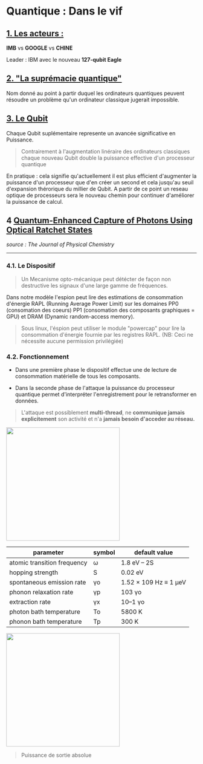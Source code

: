 # Quantique : Dans le vif 

## <u>1. Les acteurs :</u>
**IMB** vs **GOOGLE** vs **CHINE**

Leader : IBM avec le nouveau **127-qubit Eagle**

## <u>2. "La suprémacie quantique"</u>
Nom donné au point à partir duquel les ordinateurs quantiques peuvent résoudre un problème qu'un ordinateur classique jugerait impossible.

## <u>3. Le Qubit</u>
Chaque Qubit suplémentaire represente un avancée significative en Puissance.

>Contrairement à l'augmentation linéraire des ordinateurs classiques chaque nouveau Qubit double la puissance effective d'un processeur quantique

En pratique : cela signifie qu'actuellement il est plus efficient d'augmenter la puissance d'un processeur que d'en créer un second et cela jusqu'au seuil d'expansion thérorique du millier de Qubit. A partir de ce point un reseau optique de processeurs sera le nouveau chemin pour continuer d'améliorer la puissance de calcul.

## 4 <u>Quantum-Enhanced Capture of Photons Using Optical Ratchet States</u>
*source : The Journal of Physical Chemistry*
___
### 4.1. Le Dispositif
> Un Mecanisme opto-mécanique peut détécter de façon non destructive les signaux d'une large gamme de fréquences.

Dans notre modèle l'espion peut lire des estimations de consommation d'énergie RAPL (Running Average Power Limit) sur les domaines PP0 (consomation des coeurs) PP1 (consomation des composants graphiques = GPU) et DRAM (Dynamic random-access memory). 
> Sous linux, l'éspion peut utiliser le module "powercap" pour lire la consommation d'énergie fournie par les registres RAPL. (NB: Ceci ne nécessite aucune permission privilégiée)

### 4.2. Fonctionnement
- Dans une première phase le dispositif effectue une de lecture de consommation matérielle de tous les composants.

- Dans la seconde phase de l'attaque la puissance du processeur quantique permet d'interpréter l'enregistrement pour le retransformer en données. 

> L'attaque est possiblement **multi-thread**, ne **communique jamais explicitement** son activité et n'a **jamais besoin d'acceder au réseau.**

<!-- ![Steady-state exciton population](https://pubs.acs.org/na101/home/literatum/publisher/achs/journals/content/jpccck/2017/jpccck.2017.121.issue-38/acs.jpcc.7b07138/20171002/images/medium/jp-2017-07138c_0003.gif) -->

<img src="https://pubs.acs.org/na101/home/literatum/publisher/achs/journals/content/jpccck/2017/jpccck.2017.121.issue-38/acs.jpcc.7b07138/20171002/images/medium/jp-2017-07138c_0003.gif" width="300">

| parameter                   | symbol | default value         |
|-----------------------------|--------|-----------------------|
| atomic transition frequency | ω      | 1.8 eV – 2S           |
| hopping strength            | S      | 0.02 eV               |
| spontaneous emission rate   | γo     | 1.52 × 109 Hz ≡ 1 μeV |
| phonon relaxation rate      | γp     | 103 γo                |
| extraction rate             | γx     | 10–1 γo               |
| photon bath temperature     | To     | 5800 K                |
| phonon bath temperature     | Tp     | 300 K                 |


<!-- ![Absolute power output](https://pubs.acs.org/na101/home/literatum/publisher/achs/journals/content/jpccck/2017/jpccck.2017.121.issue-38/acs.jpcc.7b07138/20171002/images/medium/jp-2017-07138c_0004.gif) -->
<img src="https://pubs.acs.org/na101/home/literatum/publisher/achs/journals/content/jpccck/2017/jpccck.2017.121.issue-38/acs.jpcc.7b07138/20171002/images/medium/jp-2017-07138c_0004.gif" width="300">

> Puissance de sortie absolue
